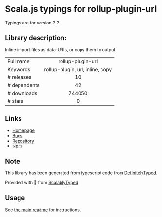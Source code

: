
# Scala.js typings for rollup-plugin-url

Typings are for version 2.2

## Library description:
Inline import files as data-URIs, or copy them to output

|                    |                 |
| ------------------ | :-------------: |
| Full name          | rollup-plugin-url |
| Keywords           | rollup-plugin, url, inline, copy |
| # releases         | 10 |
| # dependents       | 42 |
| # downloads        | 744050 |
| # stars            | 0 |

## Links
- [Homepage](https://github.com/Swatinem/rollup-plugin-url#readme)
- [Bugs](https://github.com/Swatinem/rollup-plugin-url/issues)
- [Repository](https://github.com/Swatinem/rollup-plugin-url)
- [Npm](https://www.npmjs.com/package/rollup-plugin-url)
    


## Note
This library has been generated from typescript code from [DefinitelyTyped](https://definitelytyped.org).

Provided with :purple_heart: from [ScalablyTyped](https://github.com/oyvindberg/ScalablyTyped)

## Usage
See [the main readme](../../readme.md) for instructions.


